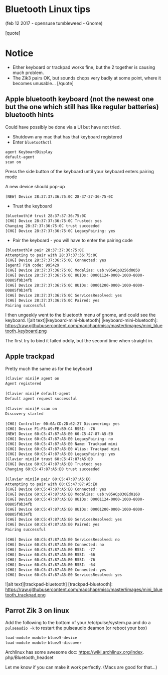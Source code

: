 # Bluetooth Linux tips
(feb 12 2017 - opensuse tumbleweed - Gnome)

[quote]
# Notice
* Either keyboard or trackpad works fine, but the 2 together is causing much problem.
* The Zik3 pairs OK, but sounds chops very badly at some point, where it becomes unusable...
[/quote]

## Apple bluetooth keyboard (not the newest one but the one which still has like regular batteries) bluetooth hints

Could have possibly be done via a UI but have not tried.

* Shutdown any mac that has that keyboard registered
* Enter `bluetoothctl`

```
agent KeyboardDisplay
default-agent
scan on
```

Press the side button of the keyboard until your keyboard enters pairing mode

A new device should pop-up

`[NEW] Device 28:37:37:36:75:0C 28-37-37-36-75-0C`

* Trust the keyboard
```
[bluetooth]# trust 28:37:37:36:75:0C                                                                           
[CHG] Device 28:37:37:36:75:0C Trusted: yes
Changing 28:37:37:36:75:0C trust succeeded
[CHG] Device 28:37:37:36:75:0C LegacyPairing: yes
```

* Pair the keyboard - you will have to enter the pairing code
```
[bluetooth]# pair 28:37:37:36:75:0C
Attempting to pair with 28:37:37:36:75:0C
[CHG] Device 28:37:37:36:75:0C Connected: yes
[agent] PIN code: 995429
[CHG] Device 28:37:37:36:75:0C Modalias: usb:v05ACp0256d0050
[CHG] Device 28:37:37:36:75:0C UUIDs: 00001124-0000-1000-8000-00805f9b34fb
[CHG] Device 28:37:37:36:75:0C UUIDs: 00001200-0000-1000-8000-00805f9b34fb
[CHG] Device 28:37:37:36:75:0C ServicesResolved: yes
[CHG] Device 28:37:37:36:75:0C Paired: yes
Pairing successful
```

I then ungeekly went to the bluetooth menu of gnome, and could see the keyboard.
![alt text][keyboard-mini-bluetooth]
[keyboard-mini-bluetooth]: https://raw.githubusercontent.com/madchap/misc/master/images/mini_bluetooth_keyboard.png

The first try to bind it failed oddly, but the second time when straight in.

## Apple trackpad
Pretty much the same as for the keyboard

```
[Clavier mini]# agent on
Agent registered

[Clavier mini]# default-agent
Default agent request successful

[Clavier mini]# scan on
Discovery started

[CHG] Controller 00:0A:CD:2D:62:27 Discovering: yes
[CHG] Device F1:F5:A9:FE:B9:C4 RSSI: -76
[NEW] Device 60:C5:47:87:A5:E0 60-C5-47-87-A5-E0
[CHG] Device 60:C5:47:87:A5:E0 LegacyPairing: no
[CHG] Device 60:C5:47:87:A5:E0 Name: Trackpad mini
[CHG] Device 60:C5:47:87:A5:E0 Alias: Trackpad mini
[CHG] Device 60:C5:47:87:A5:E0 LegacyPairing: yes
[Clavier mini]# trust 60:C5:47:87:A5:E0
[CHG] Device 60:C5:47:87:A5:E0 Trusted: yes
Changing 60:C5:47:87:A5:E0 trust succeeded

[Clavier mini]# pair 60:C5:47:87:A5:E0
Attempting to pair with 60:C5:47:87:A5:E0
[CHG] Device 60:C5:47:87:A5:E0 Connected: yes
[CHG] Device 60:C5:47:87:A5:E0 Modalias: usb:v05ACp030Ed0160
[CHG] Device 60:C5:47:87:A5:E0 UUIDs: 00001124-0000-1000-8000-00805f9b34fb
[CHG] Device 60:C5:47:87:A5:E0 UUIDs: 00001200-0000-1000-8000-00805f9b34fb
[CHG] Device 60:C5:47:87:A5:E0 ServicesResolved: yes
[CHG] Device 60:C5:47:87:A5:E0 Paired: yes
Pairing successful

[CHG] Device 60:C5:47:87:A5:E0 ServicesResolved: no
[CHG] Device 60:C5:47:87:A5:E0 Connected: no
[CHG] Device 60:C5:47:87:A5:E0 RSSI: -77
[CHG] Device 60:C5:47:87:A5:E0 RSSI: -66
[CHG] Device 60:C5:47:87:A5:E0 RSSI: -76
[CHG] Device 60:C5:47:87:A5:E0 RSSI: -64
[CHG] Device 60:C5:47:87:A5:E0 Connected: yes
[CHG] Device 60:C5:47:87:A5:E0 ServicesResolved: yes
```
![alt text][trackpad-bluetooth]
[trackpad-bluetooth]: https://raw.githubusercontent.com/madchap/misc/master/images/mini_bluetooth_trackpad.png

## Parrot Zik 3 on linux

Add the following to the bottom of your /etc/pulse/system.pa and do a `pulseaudio -k` to restart the pulseaudio deamon (or reboot your box)

```
load-module module-bluez5-device
load-module module-bluez5-discover
```

Archlinux has some awesome doc: https://wiki.archlinux.org/index.  php/Bluetooth_headset

Let me know if you can make it work perfectly. (Macs are good for that...)
